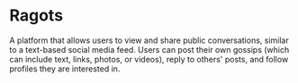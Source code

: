 # Ragots
A platform that allows users to view and share public conversations, similar to a text-based social media feed. Users can post their own gossips (which can include text, links, photos, or videos), reply to others' posts, and follow profiles they are interested in. 
